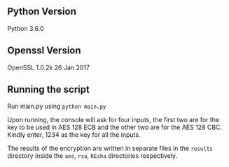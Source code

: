 ## Python Version

Python 3.6.0 



## Openssl Version

OpenSSL 1.0.2k  26 Jan 2017




## Running the script

Run main.py using ```python main.py```

Upon running, the console will ask for four inputs, the first two are for the key to be used in AES 128 ECB and the other two are for the AES 128 CBC. Kindly enter, 1234 as the key for all the inputs.

The results of the encryption are written in separate files in the ```results``` directory inside the ```aes```, ```rsa```, ```REsha``` directories respectively.
